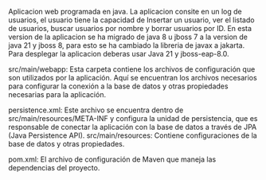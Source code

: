 Aplicacion web programada en java. La aplicacion consite en un log de usuarios, el usuario tiene la capacidad de Insertar un usuario, ver el listado de usuarios, buscar usuarios por nombre y borrar usuarios por ID.
En esta version de la aplicacion se ha migrado de java 8 u jboss 7 a la version de java 21 y jboss 8, para esto se ha cambiado la libreria de javax a jakarta.
Para desplegar la aplicacion deberas usar Java 21 y jboss-eap-8.0.

src/main/webapp: Esta carpeta contiene los archivos de configuración que son utilizados por la aplicación. Aquí se encuentran los archivos necesarios para configurar la conexión a la base de datos y otras propiedades necesarias para la aplicación.

persistence.xml: Este archivo se encuentra dentro de src/main/resources/META-INF y configura la unidad de persistencia, que es responsable de conectar la aplicación con la base de datos a través de JPA (Java Persistence API).
src/main/resources: Contiene configuraciones de la base de datos y otras propiedades.

pom.xml: El archivo de configuración de Maven que maneja las dependencias del proyecto.
